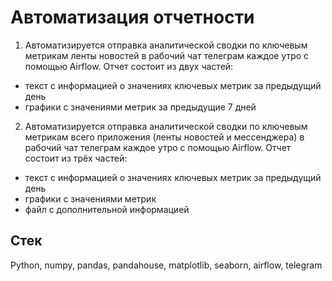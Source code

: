 # Автоматизация отчетности

1. Автоматизируется отправка аналитической сводки по ключевым метрикам ленты новостей в рабочий чат телеграм каждое утро с помощью Airflow. Отчет состоит из двух частей:
- текст с информацией о значениях ключевых метрик за предыдущий день
- графики с значениями метрик за предыдущие 7 дней

2. Автоматизируется отправка аналитической сводки по ключевым метрикам всего приложения (ленты новостей и мессенджера) в рабочий чат телеграм каждое утро с помощью Airflow. Отчет состоит из трёх частей:
- текст с информацией о значениях ключевых метрик за предыдущий день
- графики с значениями метрик
- файл с дополнительной информацией 

## Стек

Python, numpy, pandas, pandahouse, matplotlib, seaborn, airflow, telegram